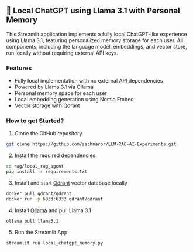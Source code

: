 ## 🧠 Local ChatGPT using Llama 3.1 with Personal Memory
This Streamlit application implements a fully local ChatGPT-like experience using Llama 3.1, featuring personalized memory storage for each user. All components, including the language model, embeddings, and vector store, run locally without requiring external API keys.

### Features
- Fully local implementation with no external API dependencies
- Powered by Llama 3.1 via Ollama
- Personal memory space for each user
- Local embedding generation using Nomic Embed
- Vector storage with Qdrant

### How to get Started?

1. Clone the GitHub repository
```bash
git clone https://github.com/sachnaror/LLM-RAG-AI-Experiments.git
```

2. Install the required dependencies:

```bash
cd rag/local_rag_agent
pip install -r requirements.txt
```

3. Install and start [Qdrant](https://qdrant.tech/documentation/guides/installation/) vector database locally

```bash
docker pull qdrant/qdrant
docker run -p 6333:6333 qdrant/qdrant
```

4. Install [Ollama](https://ollama.com/download) and pull Llama 3.1
```bash
ollama pull llama3.1
```

5. Run the Streamlit App
```bash
streamlit run local_chatgpt_memory.py
```